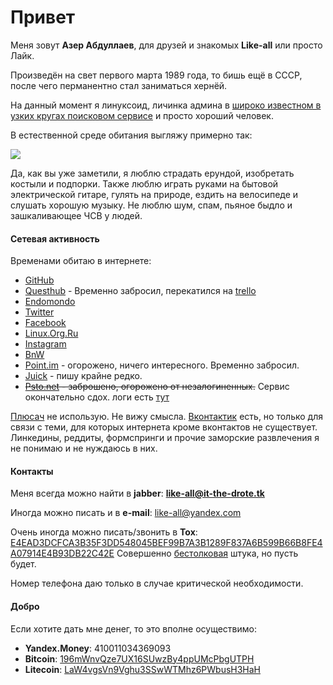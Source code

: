 Привет
======

Меня зовут **Азер Абдуллаев**, для друзей и знакомых **Like-all** или просто Лайк.

Произведён на свет первого марта 1989 года, то бишь ещё в СССР, после чего перманентно стал заниматься хернёй.

На данный момент я линуксоид, личинка админа в [широко известном в узких кругах поисковом сервисе](http://yandex.ru) и просто хороший человек.

В естественной среде обитания выгляжу примерно так:

![](http://distilleryimage7.ak.instagram.com/8b2df858580f11e2b12d22000a9e295b_7.jpg)

Да, как вы уже заметили, я люблю страдать ерундой, изобретать костыли и подпорки. Также люблю играть руками на бытовой электрической гитаре, гулять на природе, ездить на велосипеде и слушать хорошую музыку. Не люблю шум, спам, пьяное быдло и зашкаливающее ЧСВ у людей.

#### Сетевая активность

Временами обитаю в интернете:

+ [GitHub](https://github.com/Like-all)
+ [Questhub](http://questhub.io/player/Buckstabu) - Временно забросил, перекатился на [trello](http://trello.com)
+ [Endomondo](http://www.endomondo.com/profile/10419237)
+ [Twitter](https://twitter.com/schmerzundtod)
+ [Facebook](https://www.facebook.com/darthbricktop)
+ [Linux.Org.Ru](http://www.linux.org.ru/people/like-all/profile)
+ [Instagram](http://instagram.com/schmerzundtod)
+ [BnW](http://bnw.im/u/like-all)
+ [Point.im](https://like-all.point.im) - огорожено, ничего интересного. Временно забросил.
+ [Juick](http://juick.com/Buckstabu) - пишу крайне редко.
+ ~~[Psto.net](http://like-all.psto.net) - заброшено, огорожено от незалогиненных.~~ Сервис окончательно сдох. логи есть [тут](http://huick.bitcheese.net/u/like-all)

[Плюсач](http://plus.google.com) не использую. Не вижу смысла. [Вконтактик](http://vk.com) есть, но только для связи с теми, для которых интернета кроме вконтактов не существует. Линкедины, реддиты, формспринги и прочие заморские развлечения я не понимаю и не нуждаюсь в них.

#### Контакты

Меня всегда можно найти в **jabber**: [**like-all@it-the-drote.tk**](xmpp:like-all@it-the-drote.tk)

Иногда можно писать и в **e-mail**: <like-all@yandex.com>

Очень иногда можно писать/звонить в **Tox**: [E4EAD3DCFCA3B35F3DD548045BEF99B7A3B1289F837A6B599B66B8FE4A07914E4B93DB22C42E](tox:E4EAD3DCFCA3B35F3DD548045BEF99B7A3B1289F837A6B599B66B8FE4A07914E4B93DB22C42E)
Совершенно [бестолковая](http://it-the-drote.tk/article/tox-is-quite-unusable-as-a-skype-replacement) штука, но пусть будет.

Номер телефона даю только в случае критической необходимости.

#### Добро

Если хотите дать мне денег, то это вполне осуществимо:

+ **Yandex.Money**: 410011034369093
+ **Bitcoin**: [196mWnvQze7UX16SUwzBy4ppUMcPbgUTPH](bitcoin:196mWnvQze7UX16SUwzBy4ppUMcPbgUTPH?label=btcpocket)
+ **Litecoin**: [LaW4vgsVn9Vghu3SSwWTMhz6PWbusH3HaH](litecoin:LaW4vgsVn9Vghu3SSwWTMhz6PWbusH3HaH?label=ltcpocket)
